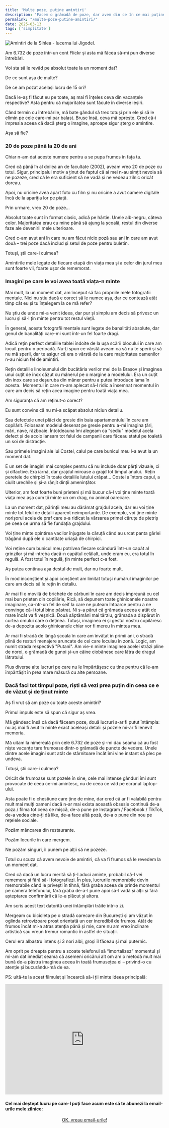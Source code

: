 ```yaml
---
title: 'Multe poze, puține amintiri'
description: 'Facem o grămadă de poze, dar avem din ce în ce mai puține amintiri. Uneori, chiar din cauza acelor poze făcute în exces.'
permalink: "/multe-poze-putine-amintiri/"
date: 2025-03-13
tags: ['simplitate']
---
```


![Amintiri de la Sihlea - lucerna lui Jigodel.](/assets/images/gallery/sihlea-lucerna-jigodel.jpg "În câmpul acesta și sub cerul acesta am păzit într-o noapte lucerna bunicului meu alături de un câine numit Jigodel și de puricii săi. Nu cred să fi existat vreodată o lucernă mai înmiresmată, un câine mai deștept și niște purici mai răi.")


Am 6.732 de poze într-un cont Flickr și asta mă făcea să-mi pun diverse întrebări.

Voi sta să le revăd pe absolut toate la un moment dat?

De ce sunt așa de multe?

De ce am pozat același lucru de 15 ori?

Dacă le-aș fi făcut eu pe toate, aș mai fi înțeles ceva din vacanțele respective? Asta pentru că majoritatea sunt făcute în diverse ieșiri.

Când termin cu întrebările, mă bate gândul să trec totuși prin ele și să le elimin pe cele care-mi par balast. Brusc însă, ceva mă oprește. Cred că-i impresia aceea că dacă șterg o imagine, aproape sigur șterg o amintire.

Așa să fie?

### 20 de poze până la 20 de ani

Chiar n-am dat aceste numere pentru a se pupa frumos în fața ta.

Cred că până în al doilea an de facultate (2002), aveam vreo 20 de poze cu totul. Sigur, principalul motiv a ținut de faptul că ai mei n-au simțit nevoia să ne pozeze, cred că le era suficient să ne vadă și ne vedeau zilnic oricât doreau.

Apoi, nu oricine avea apart foto cu film și nu oricine a avut camere digitale încă de la apariția lor pe piață.

Prin urmare, vreo 20 de poze…

Absolut toate sunt în format clasic, adică pe hârtie. Unele alb-negru, câteva color. Majoritatea erau cu mine până să ajung la școală, restul din diverse faze ale devenirii mele ulterioare.

Cred c-am avut ani în care nu am făcut nicio poză sau ani în care am avut două – trei poze dacă includ și setul de poze pentru buletin.

Totuși, știi care-i culmea?

Amintirile mele legate de fiecare etapă din viața mea și a celor din jurul meu sunt foarte vii, foarte ușor de rememorat.

### Imagini pe care le voi avea toată viața-n minte

Mai mult, la un moment dat, am început să fac propriile mele fotografii mentale. Nici nu știu dacă e corect să le numec așa, dar ce contează atât timp cât eu și tu înțelegem la ce mă refer?

Nu știu de unde mi-a venit ideea, dar pur și simplu am decis să privesc un lucru și să-l țin minte pentru tot restul vieții.

În general, aceste fotografii mentale sunt legate de banalități absolute, dar genul de banalități care-mi sunt într-un fel foarte dragi.

Adică rețin perfect detaliile tablei îndoite de la ușa scării blocului în care am locuit pentru o perioadă. Nu-ți spun ce vârstă aveam ca să nu te sperii și să nu mă sperii, dar te asigur că era o vârstă de la care majoritatea oamenilor n-au niciun fel de amintiri.

Rețin detaliile linoleumului din bucătăria verilor mei de la Brașov și imaginea unui cuțit de inox căzut cu mânerul pe o margine a modelului. Era un cuțit din inox care se deșuruba din mâner pentru a putea introduce lama în acesta.  Momentul în care m-am aplecat să-l ridic a însemnat momentul în care am decis să rețin acea imagine pentru toată viața mea.

Am siguranța că am reținut-o corect? 

Eu sunt convins că nu mi-a scăpat absolut niciun detaliu.

Sau defectele unei plăci de gresie din baia apartamentului în care am copilărit. Foloseam modelul desenat pe gresie pentru a-mi imagina țări, mări, nave, războaie. Întotdeauna îmi alegeam ca “sediu” modelul acela defect și de acolo lansam tot felul de campanii care făceau statul pe toaletă un soi de distracție.

Sau primele imagini ale lui Costel, calul pe care bunicul meu l-a avut la un moment dat.

E un set de imagini mai complex pentru că nu include doar părți vizuale, ci și olfactive. Era iarnă, dar grajdul miroase a grajd tot timpul anului.  Rețin peretele de chirpici în toate detaliile lutului crăpat… Costel a întors capul, a ciulit urechile și și-a rânjit dinții amenințător.

Ulterior, am fost foarte buni prieteni și mă bucur că-l voi ține minte toată viața mea așa cum ții minte un om drag, nu animal oarecare.

La un moment dat, părinții meu au dărâmat grajdul acela, dar eu voi ține minte tot felul de detalii aparent neimportante. De exemplu, voi ține minte norișorul acela de praf care s-a ridicat la vărsarea primei căruțe de pietriș pe ceea ce urma să fie fundația grajdului.

Voi ține minte opintirea vacilor înjugate la căruță când au urcat panta gârlei trăgând după ele o cantitate uriașă de chirpici.

Voi reține cum bunicul meu potrivea fiecare scândură într-un capăt al grinzilor și mă-ntreba dacă-n capătul celălalt, unde eram eu, era totul în regulă. A fost totul în regulă, țin minte perfect c-a fost.

Aș putea continua așa destul de mult, dar nu foarte mult.

În mod inconștient și apoi conștient am limitat totuși numărul imaginilor pe care am decis să le rețin în detaliu.

Ar mai fi o movilă de brichete de cărbuni în care am decis împreună cu cel mai bun prieten din copilărie, Rică, să depunem toate ghinioanele noastre imaginare, ca-ntr-un fel de seif la care ne puteam întoarce pentru a ne convinge că-i totul bine păstrat. Ni s-a părut că grămada aceea e atât de mare încât va fi veșnică. Două săptămâni mai târziu, grămada a dispărut în curtea omului care o deținea. Totuși, imaginea ei și gestul nostru copilăresc de-a depozita acolo ghinioanele chiar vor fi mereu în mintea mea.

Ar mai fi stradă de lângă școala în care am învățat în primii ani, o stradă plină de resturi menajere aruncate de cei care locuiau în zonă. Logic, am numit strada respectivă "Putani". Am vie-n minte imaginea acelei străzi pline de noroi, o grămadă de gunoi și-un câine ciobănesc care lătra de dragul lătratului.

Plus diverse alte lucruri pe care nu le împărtășesc cu tine pentru că le-am împărtășit în prea mare măsură cu alte persoane.

### Dacă faci tot timpul poze, riști să vezi prea puțin din ceea ce e de văzut și de ținut minte

Aș fi vrut să am poze cu toate aceste amintiri? 

Primul impuls este să spun că sigur aș vrea.

Mă gândesc însă că dacă făceam poze, două lucruri s-ar fi putut întâmpla: nu aș mai fi avut în minte exact aceleași detalii și pozele mi-ar fi lenevit memoria.

Mă uitam la nimereală prin cele 6.732 de poze și-mi dau seama că au fost niște vacanțe tare frumoase dintr-o grămadă de puncte de vedere. Unele dintre acele imagini sunt atât de stârnitoare încât îmi vine instant să plec pe undeva.

Totuși, știi care-i culmea?

Oricât de frumoase sunt pozele în sine, cele mai intense gânduri îmi sunt provocate de ceea ce-mi amintesc, nu de ceea ce văd pe ecranul laptop-ului.

Asta poate fi o chestiune care ține de mine, dar cred că ar fi valabilă pentru mult mai mulți oameni dacă n-ar mai exista această obsesie continuă de-a poza / filma tot ceea ce mișcă, de-a pune pe Instagram / Facebook / TikTok, de-a vedea cine-ți dă like, de-a face altă poză, de-a o pune din nou pe rețelele sociale.

Pozăm mâncarea din restaurante.

Pozăm locurile în care mergem.

Ne pozăm singuri, îi punem pe alții să ne pozeze.

Totul cu scuza că avem nevoie de amintiri, că va fi frumos să le revedem la un moment dat.

Cred că dacă un lucru merită să ți-l aduci aminte, probabil că-l vei rememora și fără să-l fotografiezi. În plus, lucrurile memorabile devin memorabile când le privești în tihnă, fără graba aceea de prinde momentul pe camera telefonului, fără graba de-a-l pune apoi să-l vadă și alții și fără așteptarea confirmării că le-a plăcut și altora.

Am scris acest text datorită unei întâmplări trăite într-o zi.

Mergeam cu bicicleta pe o stradă oarecare din București și am văzut în oglinda retrovizoare prost orientată un cer incredibil de frumos. Atât de frumos încât mi-a atras atenția până și mie, care nu am vreo înclinare artistică sau vreun tremur romantic în astfel de situații.

Cerul era albastru intens și 3 nori albi, groși îl făceau și mai puternic.

Am oprit pe dreapta pentru a scoate telefonul să “imortalizez” momentul și mi-am dat imediat seama că asemeni oricărui alt om am o metodă mult mai bună de-a păstra imaginea aceea în toată frumusețea ei – privind-o cu atenție și bucurându-mă de ea.

PS: uită-te la acest filmuleț și încearcă să-i ții minte ideea principală:

<iframe width="500" height="350" src="https://www.youtube.com/embed/zLVnpqdmuKM?start=90&amp;feature=oembed" frameborder="0" allow="accelerometer; autoplay; clipboard-write; encrypted-media; gyroscope; picture-in-picture; web-share" referrerpolicy="strict-origin-when-cross-origin" allowfullscreen title="נתניהו: &quot;תפסיקו לצלם כל היום&quot; &quot; netanyahu: &quot;You're all slaves to gadget"></iframe>

#### Cel mai deștept lucru pe care-l poți face acum este să te abonezi la email-urile mele zilnice:

   <p style="text-align:center;">
      <a href="https://beldie.berserkermail.com/join?ref=beldie.ro" class="button" data-button-variant="secondary">OK, vreau email-urile!</a>
      </p>